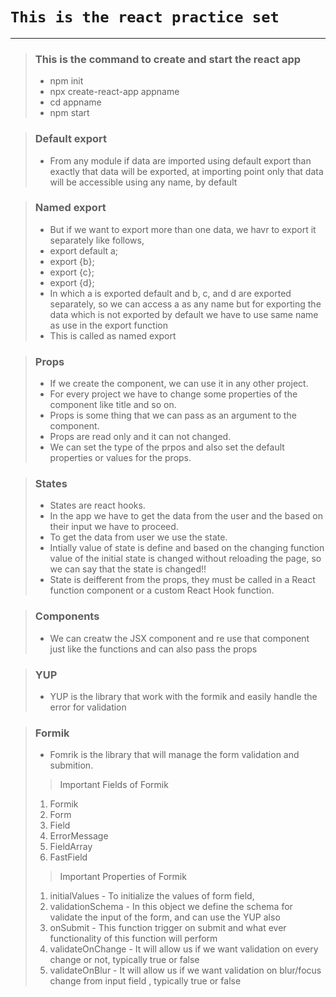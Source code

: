 # `This is the react practice set`

---

<!-- This is the command to create and start the react app -->

> ### This is the command to create and start the react app
>   - npm init
>   - npx create-react-app appname
>   - cd appname
>   - npm start

<!-- Default export -->

> ### Default export
>   - From any module if data are imported using default export than exactly that data will be exported, at importing point only that data will be accessible using any name, by default

<!-- Named export -->

> ### Named export
>   - But if we want to export more than one data, we havr to export it separately like follows,
>   - export default a;
>   - export {b};
>   - export {c};
>   - export {d};
>   - In which a is exported default and b, c, and d are exported separately, so we can access a as any name but for exporting the data which is not exported by default we have to use same name as use in the export function
>   - This is called as named export

<!-- Props -->

> ### Props
>   - If we create the component, we can use it in any other project.
>   - For every project we have to change some properties of the component like title and so on.
>   - Props is some thing that we can pass as an argument to the component.
>   - Props are read only and it can not changed.
>   - We can set the type of the prpos and also set the default properties or values for the props.

<!-- States -->

> ### States
>   - States are react hooks.
>   - In the app we have to get the data from the user and the based on their input we have to proceed.
>   - To get the data from user we use the state.
>   - Intially value of state is define and based on the changing function value of the initial state is changed without reloading the page, so we can say that the state is changed!!
>   - State is deifferent from the props, they must be called in a React function component or a custom React Hook function.

> ### Components
>   - We can creatw the JSX component and re use that component just like the functions and can also pass the props

> ### YUP
>   - YUP is the library that work with the formik and easily handle the error for validation

> ### Formik
>   - Fomrik is the library that will manage the form validation and submition.
>>  Important Fields of Formik
>    1. Formik
>    2. Form
>    3. Field
>    4. ErrorMessage
>    5. FieldArray
>    6. FastField
>>  Important Properties of Formik
>    1. initialValues
>      - To initialize the values of form field,
>    3. validationSchema
>      - In this object we define the schema for validate the input of the form, and can use the YUP also
>    4. onSubmit
>      - This function trigger on submit and what ever functionality of this function will perform
>    5. validateOnChange
>      - It will allow us if we want validation on every change or not, typically true or false
>    6. validateOnBlur
>      - It will allow us if we want validation on blur/focus change from input field , typically true or false
